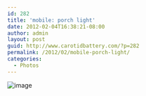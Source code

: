 ```yaml
---
id: 282
title: 'mobile: porch light'
date: 2012-02-04T16:38:21-08:00
author: admin
layout: post
guid: http://www.carotidbattery.com/?p=282
permalink: /2012/02/mobile-porch-light/
categories:
  - Photos
---
```

<img class="aligncenter" title="" src="https://i1.wp.com/www.carotidbattery.com/wp-content/uploads/2012/02/wpid-IMG_20120204_163714.jpg?w=640" alt="image" data-recalc-dims="1" />